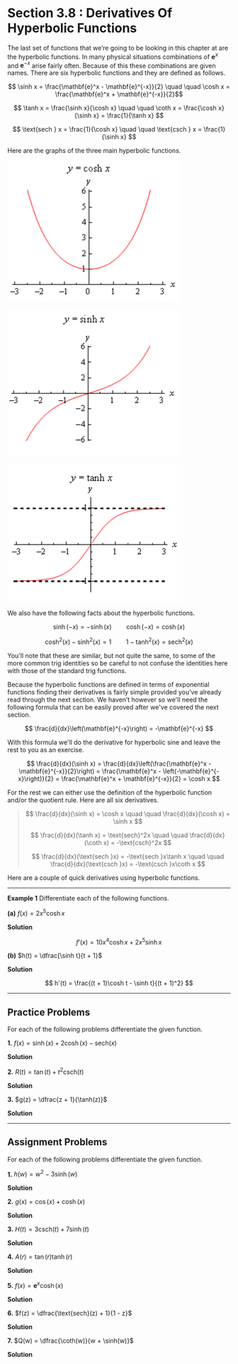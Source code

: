 # Section 3.8 : Derivatives Of Hyperbolic Functions

The last set of functions that we’re going to be looking in this chapter at are
the hyperbolic functions. In many physical situations combinations of
$\mathbf{e}^x$ and $\mathbf{e}^{-x}$ arise fairly often. Because of this these
combinations are given names. There are six hyperbolic functions and they are
defined as follows.

$$ \sinh x = \frac{\mathbf{e}^x - \mathbf{e}^{-x}}{2} \quad \quad \cosh x = \frac{\mathbf{e}^x + \mathbf{e}^{-x}}{2}$$

$$ \tanh x = \frac{\sinh x}{\cosh x} \quad \quad \coth x = \frac{\cosh x}{\sinh x} = \frac{1}{\tanh x} $$

$$ \text{sech } x = \frac{1}{\cosh x} \quad \quad \text{csch } x = \frac{1}{\sinh x} $$

Here are the graphs of the three main hyperbolic functions.

![image 3.8_1](./3.8_1.png)

![image 3.8_2](./3.8_2.png)

![image 3.8_3](./3.8_3.png)

We also have the following facts about the hyperbolic functions.

$$ \sinh(-x) = -\sinh(x) \quad \quad \cosh(-x) = \cosh(x) $$

$$ \cosh^2(x) - \sinh^2(x) = 1 \quad \quad 1 - \tanh^2(x) = \text{sech}^2(x) $$

You'll note that these are similar, but not quite the same, to some of the more
common trig identities so be careful to not confuse the identities here with
those of the standard trig functions.

Because the hyperbolic functions are defined in terms of exponential functions
finding their derivatives is fairly simple provided you’ve already read through
the next section. We haven’t however so we'll need the following formula that
can be easily proved after we've covered the next section.

$$ \frac{d}{dx}\left(\mathbf{e}^{-x}\right) = -\mathbf{e}^{-x} $$

With this formula we'll do the derivative for hyperbolic sine and leave the rest
to you as an exercise.

$$ \frac{d}{dx}(\sinh x) = \frac{d}{dx}\left(\frac{\mathbf{e}^x - \mathbf{e}^{-x}}{2}\right) = \frac{\mathbf{e}^x - \left(-\mathbf{e}^{-x}\right)}{2} = \frac{\mathbf{e}^x + \mathbf{e}^{-x}}{2} = \cosh x $$

For the rest we can either use the definition of the hyperbolic function and/or
the quotient rule. Here are all six derivatives.

> $$ \frac{d}{dx}(\sinh x) = \cosh x \quad \quad \frac{d}{dx}(\cosh x) = \sinh x $$
>
> $$ \frac{d}{dx}(\tanh x) = \text{sech}^2x \quad \quad \frac{d}{dx}(\coth x) = -\text{csch}^2x $$
>
> $$ \frac{d}{dx}(\text{sech }x) = -\text{sech }x\tanh x \quad \quad \frac{d}{dx}(\text{csch }x) = -\text{csch }x\coth x $$

Here are a couple of quick derivatives using hyperbolic functions.

---

**Example 1** Differentiate each of the following functions.

**(a)** $f(x) = 2x^5\cosh x$

**Solution**

$$ f'(x) = 10x^4\cosh x + 2x^5\sinh x $$

**(b)** $h(t) = \dfrac{\sinh t}{t + 1}$

**Solution**

$$ h'(t) = \frac{(t + 1)\cosh t - \sinh t}{(t + 1)^2} $$

---

## Practice Problems

For each of the following problems differentiate the given function.

**1.** $f(x) = \sinh(x) + 2\cosh(x) - \text{sech}(x)$

**Solution**

**2.** $R(t) = \tan(t) + t^2\text{csch}(t)$

**Solution**

**3.** $g(z) = \dfrac{z + 1}{\tanh(z)}$

**Solution**

---

## Assignment Problems

For each of the following problems differentiate the given function.

**1.** $h(w) = w^2 - 3\sinh(w)$

**Solution**

**2.** $g(x) = \cos(x) + \cosh(x)$

**Solution**

**3.** $H(t) = 3\text{csch}(t) + 7\sinh(t)$

**Solution**

**4.** $A(r) = \tan(r)\tanh(r)$

**Solution**

**5.** $f(x) = \mathbf{e}^x\cosh(x)$

**Solution**

**6.** $f(z) = \dfrac{\text{sech}(z) + 1}{1 - z}$

**Solution**

**7.** $Q(w) = \dfrac{\coth(w)}{w + \sinh(w)}$

**Solution**
